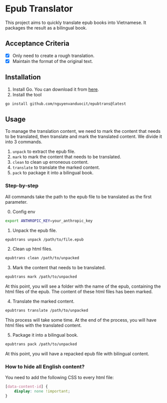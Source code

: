 # Epub Translator

This project aims to quickly translate epub books into Vietnamese. It packages the result as a bilingual book.

## Acceptance Criteria

- [x] Only need to create a rough translation.
- [x] Maintain the format of the original text.

## Installation

1. Install Go. You can download it from [here](https://golang.org/dl/).
2. Install the tool

```bash
go install github.com/nguyenvanduocit/epubtrans@latest
```

## Usage

To manage the translation content, we need to mark the content that needs to be translated, then translate and mark the
translated content. We divide it into 3 commands.

1. `unpack` to extract the epub file.
2. `mark` to mark the content that needs to be translated.
3. `clean` to clean up erroneous content.
4. `translate` to translate the marked content.
5. `pack` to package it into a bilingual book.

### Step-by-step

All commands take the path to the epub file to be translated as the first parameter.

0. Config env

```bash
export ANTHROPIC_KEY=your_anthropic_key
```

1. Unpack the epub file.

 ```bash
epubtrans unpack /path/to/file.epub
 ```

2. Clean up html files.

 ```bash
epubtrans clean /path/to/unpacked
 ```

3. Mark the content that needs to be translated.

 ```bash
epubtrans mark /path/to/unpacked
 ```

At this point, you will see a folder with the name of the epub, containing the html files of the epub. The content of
these html files has been marked.

4. Translate the marked content.

 ```bash
epubtrans translate /path/to/unpacked
 ```

This process will take some time. At the end of the process, you will have html files with the translated content.

5. Package it into a bilingual book.

 ```bash
epubtrans pack /path/to/unpacked
 ```

At this point, you will have a repacked epub file with bilingual content.

### How to hide all English content?

You need to add the following CSS to every html file:

```css
[data-content-id] {
    display: none !important;
}
```
